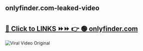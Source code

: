 
 ## onlyfinder.com-leaked-video 

# <h2><a href="https://clipsfans.com/onlyfinder.com&ref=git">🔗 Click to LINKS ⏩⏩ 👉 🟢 onlyfinder.com </a></h2>

<a href="https://clipsfans.com/onlyfinder.com&ref=git" rel="nofollow" data-target="animated-image.originalLink"><img src="https://i.ibb.co.com/xMMVF88/686577567.gif" alt="Viral Video Original" style="max-width: 100%; display: inline-block;" data-target="animated-image.originalImage"></a>
